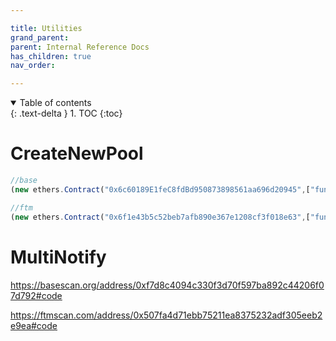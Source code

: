 ```yaml
---

title: Utilities
grand_parent:
parent: Internal Reference Docs
has_children: true
nav_order:

---
```


<details open markdown="block">
  <summary>
    Table of contents
  </summary>
  {: .text-delta }
1. TOC
{:toc}
</details>


# CreateNewPool

```js
//base
(new ethers.Contract("0x6c60189E1feC8fdBd950873898561aa696d20945",["function makeNewPool(string memory _s0, string memory _s1)"],signer)).makeNewPool("TOK","ENS")

//ftm
(new ethers.Contract("0x6f1e43b5c52beb7afb890e367e1208cf3f018e63",["function makeNewPool(string memory _s0, string memory _s1)"],signer)).makeNewPool("TOK","ENS")
```

# MultiNotify

https://basescan.org/address/0xf7d8c4094c330f3d70f597ba892c44206f07d792#code

https://ftmscan.com/address/0x507fa4d71ebb75211ea8375232adf305eeb2e9ea#code